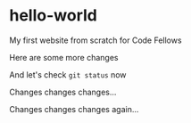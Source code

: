 # hello-world

My first website from scratch for Code Fellows

Here are some more changes

<!-- <p style="color: red;">Red text</p> -->

And let's check `git status` now

Changes changes changes...

Changes changes changes again...
